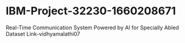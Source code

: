 # IBM-Project-32230-1660208671
Real-Time Communication System Powered by AI for Specially Abled
Dataset Link-vidhyamalathi07
